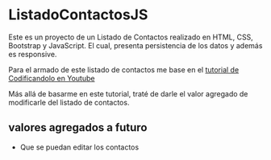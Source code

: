 # ListadoContactosJS

Este es un proyecto de un Listado de Contactos realizado en HTML, CSS, Bootstrap y JavaScript. El cual, presenta persistencia de los datos y además es responsive.

Para el armado de este listado de contactos me base en el <a href="https://www.youtube.com/watch?v=guy1QiQjRzQ&list=PLfJokVe6Qpnk-qTOpVyLszdP2uipY-2jP&index=72">tutorial de Codificandolo en Youtube</a> 

Más allá de basarme en este tutorial, traté de darle el valor agregado de modificarle del listado de contactos.

## valores agregados a futuro
- Que se puedan editar los contactos
